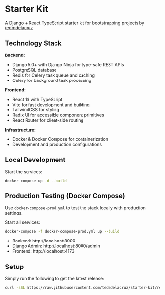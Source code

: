 # Starter Kit

A Django + React TypeScript starter kit for bootstrapping projects by [tedmdelacruz](https://github.com/tedmdelacruz)

## Technology Stack

**Backend:**
- Django 5.0+ with Django Ninja for type-safe REST APIs
- PostgreSQL database
- Redis for Celery task queue and caching
- Celery for background task processing

**Frontend:**
- React 19 with TypeScript
- Vite for fast development and building
- TailwindCSS for styling
- Radix UI for accessible component primitives
- React Router for client-side routing

**Infrastructure:**
- Docker & Docker Compose for containerization
- Development and production configurations

## Local Development

Start the services:

```sh
docker compose up -d --build
```

## Production Testing (Docker Compose)

Use `docker-compose-prod.yml` to test the stack locally with production settings.

Start all services:

```sh
docker-compose -f docker-compose-prod.yml up --build
```

- Backend: http://localhost:8000
- Django Admin: http://localhost:8000/admin
- Frontend: http://localhost:4173

## Setup

Simply run the following to get the latest release:

```sh
curl -sSL https://raw.githubusercontent.com/tedmdelacruz/starter-kit/refs/heads/master/start.sh | bash -s -- my-project-name
```